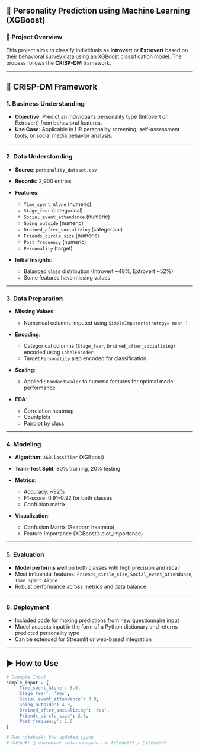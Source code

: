 ## 🧠 Personality Prediction using Machine Learning (XGBoost)

### 📘 Project Overview

This project aims to classify individuals as **Introvert** or **Extrovert** based on their behavioral survey data using an XGBoost classification model. The process follows the **CRISP-DM** framework.

---

## 🔁 CRISP-DM Framework

### 1. **Business Understanding**

* **Objective**: Predict an individual's personality type (Introvert or Extrovert) from behavioral features.
* **Use Case**: Applicable in HR personality screening, self-assessment tools, or social media behavior analysis.

---

### 2. **Data Understanding**

* **Source**: `personality_dataset.csv`

* **Records**: 2,900 entries

* **Features**:

  * `Time_spent_Alone` (numeric)
  * `Stage_fear` (categorical)
  * `Social_event_attendance` (numeric)
  * `Going_outside` (numeric)
  * `Drained_after_socializing` (categorical)
  * `Friends_circle_size` (numeric)
  * `Post_frequency` (numeric)
  * `Personality` (target)

* **Initial Insights**:

  * Balanced class distribution (Introvert \~48%, Extrovert \~52%)
  * Some features have missing values

---

### 3. **Data Preparation**

* **Missing Values**:

  * Numerical columns imputed using `SimpleImputer(strategy='mean')`
* **Encoding**:

  * Categorical columns (`Stage_fear`, `Drained_after_socializing`) encoded using `LabelEncoder`
  * Target `Personality` also encoded for classification
* **Scaling**:

  * Applied `StandardScaler` to numeric features for optimal model performance
* **EDA**:

  * Correlation heatmap
  * Countplots
  * Pairplot by class

---

### 4. **Modeling**

* **Algorithm**: `XGBClassifier` (XGBoost)
* **Train-Test Split**: 80% training, 20% testing
* **Metrics**:

  * Accuracy: \~92%
  * F1-score: 0.91–0.92 for both classes
  * Confusion matrix
* **Visualization**:

  * Confusion Matrix (Seaborn heatmap)
  * Feature Importance (XGBoost’s plot\_importance)

---

### 5. **Evaluation**

* **Model performs well** on both classes with high precision and recall
* Most influential features: `Friends_circle_size`, `Social_event_attendance`, `Time_spent_Alone`
* Robust performance across metrics and data balance

---

### 6. **Deployment**

* Included code for making predictions from new questionnaire input
* Model accepts input in the form of a Python dictionary and returns predicted personality type
* Can be extended for Streamlit or web-based integration

---

## ▶️ How to Use

```python
# Example Input
sample_input = {
    'Time_spent_Alone': 5.0,
    'Stage_fear': 'Yes',
    'Social_event_attendance': 3.0,
    'Going_outside': 4.0,
    'Drained_after_socializing': 'Yes',
    'Friends_circle_size': 2.0,
    'Post_frequency': 1.0
}
```

```bash
# Run notebook: bhv_updated.ipynb
# Output: 🔮 ผลการทำนาย: บุคลิกภาพของคุณคือ --> Introvert / Extrovert
```